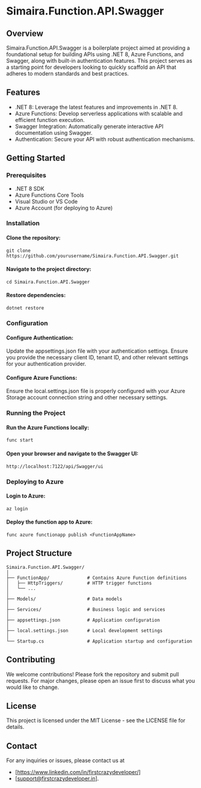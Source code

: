 # Simaira.Function.API.Swagger
## Overview
Simaira.Function.API.Swagger is a boilerplate project aimed at providing a foundational setup for building APIs using .NET 8, Azure Functions, and Swagger, along with built-in authentication features. This project serves as a starting point for developers looking to quickly scaffold an API that adheres to modern standards and best practices.

## Features
- .NET 8: Leverage the latest features and improvements in .NET 8.
- Azure Functions: Develop serverless applications with scalable and efficient function execution.
- Swagger Integration: Automatically generate interactive API documentation using Swagger.
- Authentication: Secure your API with robust authentication mechanisms.

## Getting Started
### Prerequisites
- .NET 8 SDK
- Azure Functions Core Tools
- Visual Studio or VS Code
- Azure Account (for deploying to Azure)

### Installation
#### Clone the repository:

```
git clone https://github.com/yourusername/Simaira.Function.API.Swagger.git
```

#### Navigate to the project directory:

```
cd Simaira.Function.API.Swagger
```
#### Restore dependencies:
```
dotnet restore
```

### Configuration
#### Configure Authentication:

Update the appsettings.json file with your authentication settings. Ensure you provide the necessary client ID, tenant ID, and other relevant settings for your authentication provider.
#### Configure Azure Functions:

Ensure the local.settings.json file is properly configured with your Azure Storage account connection string and other necessary settings.
### Running the Project
#### Run the Azure Functions locally:
```
func start
```

#### Open your browser and navigate to the Swagger UI:
```
http://localhost:7122/api/Swagger/ui
```

### Deploying to Azure
#### Login to Azure:
```
az login
```

#### Deploy the function app to Azure:

```
func azure functionapp publish <FunctionAppName>
```

## Project Structure
```
Simaira.Function.API.Swagger/
│
├── FunctionApp/              # Contains Azure Function definitions
│   ├── HttpTriggers/         # HTTP trigger functions
│   └── ...
│
├── Models/                   # Data models
│
├── Services/                 # Business logic and services
│
├── appsettings.json          # Application configuration
│
├── local.settings.json       # Local development settings
│
└── Startup.cs                # Application startup and configuration
```

## Contributing
We welcome contributions! Please fork the repository and submit pull requests. For major changes, please open an issue first to discuss what you would like to change.

## License
This project is licensed under the MIT License - see the LICENSE file for details.

## Contact
For any inquiries or issues, please contact us at
- [https://www.linkedin.com/in/firstcrazydeveloper/]
- [support@firstcrazydeveloper.in].
